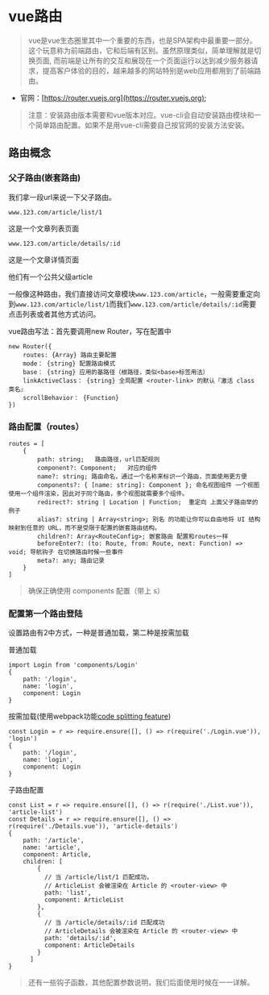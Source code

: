 # vue路由
> vue是vue生态圈里其中一个重要的东西，也是SPA架构中最重要一部分。这个玩意称为前端路由，它和后端有区别。虽然原理类似，简单理解就是切换页面,
而前端是让所有的交互和展现在一个页面运行以达到减少服务器请求，提高客户体验的目的，越来越多的网站特别是web应用都用到了前端路由。

- 官网：[https://router.vuejs.org](https://router.vuejs.org);

> 注意：安装路由版本需要和vue版本对应。vue-cli会自动安装路由模块和一个简单路由配置。如果不是用vue-cli需要自己按官网的安装方法安装。

## 路由概念
### 父子路由(嵌套路由)
我们拿一段url来说一下父子路由。
```
www.123.com/article/list/1
```
这是一个文章列表页面
```
www.123.com/article/details/:id
```
这是一个文章详情页面

他们有一个公共父级article

一般像这种路由，我们直接访问文章模块`www.123.com/article`，一般需要重定向到`www.123.com/article/list/1`而我们`www.123.com/article/details/:id`需要点击列表或者其他方式访问。

vue路由写法：首先要调用new Router，写在配置中
```
new Router({
    routes: {Array} 路由主要配置
    mode： {string} 配置路由模式
    base： {string} 应用的基路径（根路径，类似<base>标签用法）
    linkActiveClass： {string} 全局配置 <router-link> 的默认『激活 class 类名』
    scrollBehavior： {Function} 
})
```

### 路由配置（routes）
```
routes = [
    {
        path: string;   路由路径，url匹配规则
        component?: Component;   对应的组件
        name?: string; 路由命名，通过一个名称来标识一个路由，页面使用更方便
        components?: { [name: string]: Component }; 命名视图组件 一个视图使用一个组件渲染，因此对于同个路由，多个视图就需要多个组件。
        redirect?: string | Location | Function;  重定向 上面父子路由举的例子
        alias?: string | Array<string>; 别名 的功能让你可以自由地将 UI 结构映射到任意的 URL，而不是受限于配置的嵌套路由结构。
        children?: Array<RouteConfig>; 嵌套路由 配置和routes一样
        beforeEnter?: (to: Route, from: Route, next: Function) => void; 导航钩子 在切换路由时候一些事件
        meta?: any; 路由记录
    }
]

```
> 确保正确使用 components 配置（带上 s）

### 配置第一个路由登陆

设置路由有2中方式，一种是普通加载，第二种是按需加载

普通加载
```
import Login from 'components/Login'
{
    path: '/login',
    name: 'login',
    component: Login
}
```
按需加载(使用webpack功能[code splitting feature](https://webpack.js.org/guides/code-splitting-require/))
```
const Login = r => require.ensure([], () => r(require('./Login.vue')), 'login')
{
    path: '/login',
    name: 'login',
    component: Login
}
```

子路由配置
```
const List = r => require.ensure([], () => r(require('./List.vue')), 'article-list')
const Details = r => require.ensure([], () => r(require('./Details.vue')), 'article-details')
{
    path: '/article',
    name: 'article',
    component: Article,
    children: [
        {
          // 当 /article/list/1 匹配成功，
          // ArticleList 会被渲染在 Article 的 <router-view> 中
          path: 'list',
          component: ArticleList
        },
        {
          // 当 /article/details/:id 匹配成功
          // ArticleDetails 会被渲染在 Article 的 <router-view> 中
          path: 'details/:id',
          component: ArticleDetails
        }
      ]
}
```

> 还有一些钩子函数，其他配置参数说明，我们后面使用时候在一一详解。
